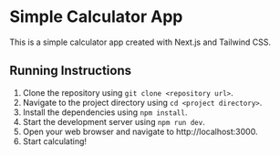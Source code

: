 # Simple Calculator App

This is a simple calculator app created with Next.js and Tailwind CSS.

## Running Instructions

1. Clone the repository using `git clone <repository url>`.
2. Navigate to the project directory using `cd <project directory>`.
3. Install the dependencies using `npm install`.
4. Start the development server using `npm run dev`.
5. Open your web browser and navigate to http://localhost:3000.
6. Start calculating!
